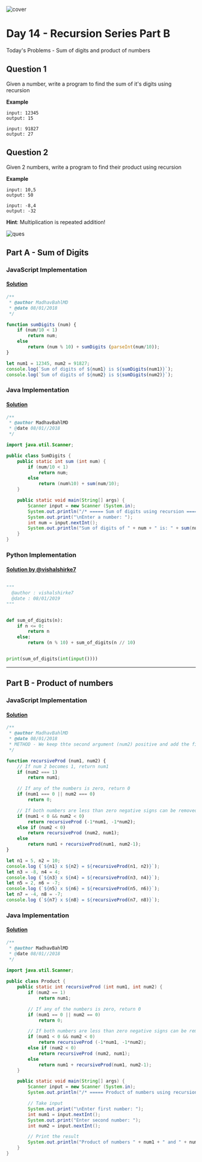 ![cover](./cover.png)

# Day 14 - Recursion Series Part B

Today's Problems - Sum of digits and product of numbers

## Question 1

Given a number, write a program to find the sum of it's digits using recursion

**Example**

```
input: 12345
output: 15

input: 91827
output: 27
```

## Question 2

Given 2 numbers, write a program to find their product using recursion

**Example**

```
input: 10,5
output: 50

input: -8,4
output: -32
```

**Hint**: Multiplication is repeated addition!

![ques](./ques.png)

## Part A - Sum of Digits

### JavaScript Implementation

#### [Solution](./JavaScript/sum_madhav.js)

```js
/**
 * @author MadhavBahlMD
 * @date 08/01/2018
 */

function sumDigits (num) {
    if (num/10 < 1)
        return num;
    else
        return (num % 10) + sumDigits (parseInt(num/10));
}

let num1 = 12345, num2 = 91827;
console.log(`Sum of digits of ${num1} is ${sumDigits(num1)}`);
console.log(`Sum of digits of ${num2} is ${sumDigits(num2)}`);
```

### Java Implementation

#### [Solution](./Java/SumDigits.java)

```java
/**
 * @author MadhavBahlMD
 * @date 08/01//2018
 */

import java.util.Scanner;

public class SumDigits {
    public static int sum (int num) {
        if (num/10 < 1)
            return num;
        else
            return (num%10) + sum(num/10);
    }

    public static void main(String[] args) {
        Scanner input = new Scanner (System.in);
        System.out.println("/* ===== Sum of digits using recursion ===== */");
        System.out.print("\nEnter a number: ");
        int num = input.nextInt();
        System.out.println("Sum of digits of " + num + " is: " + sum(num));
    }
}
```

### Python Implementation

#### [Solution by  @vishalshirke7](./Python/sumdigits.py)
```python

"""
  @author : vishalshirke7
  @date : 08/01/2019
"""


def sum_of_digits(n):
    if n <= 0:
        return n
    else:
        return (n % 10) + sum_of_digits(n // 10)


print(sum_of_digits(int(input())))
```

<hr />

## Part B - Product of numbers

### JavaScript Implementation

#### [Solution](./JavaScript/prod_madhav.js)

```js
/**
 * @author MadhavBahlMD
 * @date 08/01/2018
 * METHOD - We keep thte second argument (num2) positive and add the first arguement num2(second arg) times
 */

function recursiveProd (num1, num2) {
    // If num 2 becomes 1, return num1
    if (num2 === 1)
        return num1;

    // If any of the numbers is zero, return 0
    if (num1 === 0 || num2 === 0)
        return 0;

    // If both numbers are less than zero negative signs can be removed
    if (num1 < 0 && num2 < 0)
        return recursiveProd (-1*num1, -1*num2);
    else if (num2 < 0)
        return recursiveProd (num2, num1);
    else 
        return num1 + recursiveProd(num1, num2-1);
}

let n1 = 5, n2 = 10;
console.log (`${n1} x ${n2} = ${recursiveProd(n1, n2)}`);
let n3 = -8, n4 = 4;
console.log (`${n3} x ${n4} = ${recursiveProd(n3, n4)}`);
let n5 = 2, n6 = -7;
console.log (`${n5} x ${n6} = ${recursiveProd(n5, n6)}`);
let n7 = -4, n8 = -7;
console.log (`${n7} x ${n8} = ${recursiveProd(n7, n8)}`);
```

### Java Implementation

#### [Solution](./Java/Product.java)

```java
/**
 * @author MadhavBahlMD
 * @date 08/01//2018
 */
 
import java.util.Scanner;

public class Product {
    public static int recursiveProd (int num1, int num2) {
        if (num2 == 1)
            return num1;

        // If any of the numbers is zero, return 0
        if (num1 == 0 || num2 == 0)
            return 0;

        // If both numbers are less than zero negative signs can be removed
        if (num1 < 0 && num2 < 0)
            return recursiveProd (-1*num1, -1*num2);
        else if (num2 < 0)
            return recursiveProd (num2, num1);
        else
            return num1 + recursiveProd(num1, num2-1);
    }

    public static void main(String[] args) {
        Scanner input = new Scanner (System.in);
        System.out.println("/* ===== Product of numbers using recursion ===== */");

        // Take input
        System.out.print("\nEnter first number: ");
        int num1 = input.nextInt();
        System.out.print("Enter second number: ");
        int num2 = input.nextInt();

        // Print the result
        System.out.println("Product of numbers " + num1 + " and " + num2 + " is: " + recursiveProd(num1, num2));
    }
}
```